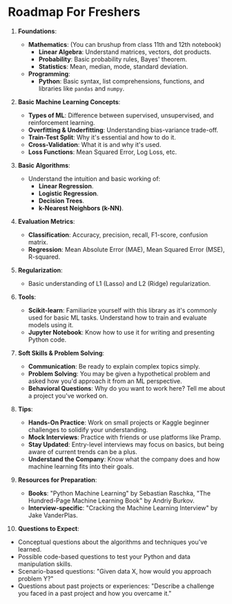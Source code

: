# Roadmap For Freshers

1. **Foundations**:
   - **Mathematics**: (You can brushup from class 11th and 12th notebook)
     - **Linear Algebra**: Understand matrices, vectors, dot products.
     - **Probability**: Basic probability rules, Bayes' theorem.
     - **Statistics**: Mean, median, mode, standard deviation.
   - **Programming**:
     - **Python**: Basic syntax, list comprehensions, functions, and libraries like `pandas` and `numpy`.

2. **Basic Machine Learning Concepts**:
   - **Types of ML**: Difference between supervised, unsupervised, and reinforcement learning.
   - **Overfitting & Underfitting**: Understanding bias-variance trade-off.
   - **Train-Test Split**: Why it's essential and how to do it.
   - **Cross-Validation**: What it is and why it's used.
   - **Loss Functions**: Mean Squared Error, Log Loss, etc.

3. **Basic Algorithms**:
   - Understand the intuition and basic working of:
     - **Linear Regression**.
     - **Logistic Regression**.
     - **Decision Trees**.
     - **k-Nearest Neighbors (k-NN)**.

4. **Evaluation Metrics**:
   - **Classification**: Accuracy, precision, recall, F1-score, confusion matrix.
   - **Regression**: Mean Absolute Error (MAE), Mean Squared Error (MSE), R-squared.

5. **Regularization**:
   - Basic understanding of L1 (Lasso) and L2 (Ridge) regularization.

6. **Tools**:
   - **Scikit-learn**: Familiarize yourself with this library as it's commonly used for basic ML tasks. Understand how to train and evaluate models using it.
   - **Jupyter Notebook**: Know how to use it for writing and presenting Python code.

7. **Soft Skills & Problem Solving**:
   - **Communication**: Be ready to explain complex topics simply.
   - **Problem Solving**: You may be given a hypothetical problem and asked how you'd approach it from an ML perspective.
   - **Behavioral Questions**: Why do you want to work here? Tell me about a project you've worked on.

8. **Tips**:
   - **Hands-On Practice**: Work on small projects or Kaggle beginner challenges to solidify your understanding.
   - **Mock Interviews**: Practice with friends or use platforms like Pramp.
   - **Stay Updated**: Entry-level interviews may focus on basics, but being aware of current trends can be a plus.
   - **Understand the Company**: Know what the company does and how machine learning fits into their goals.

9. **Resources for Preparation**:
   - **Books**: "Python Machine Learning" by Sebastian Raschka, "The Hundred-Page Machine Learning Book" by Andriy Burkov.
   - **Interview-specific**: "Cracking the Machine Learning Interview" by Jake VanderPlas.

10. **Questions to Expect**:
   - Conceptual questions about the algorithms and techniques you've learned.
   - Possible code-based questions to test your Python and data manipulation skills.
   - Scenario-based questions: "Given data X, how would you approach problem Y?"
   - Questions about past projects or experiences: "Describe a challenge you faced in a past project and how you overcame it."
